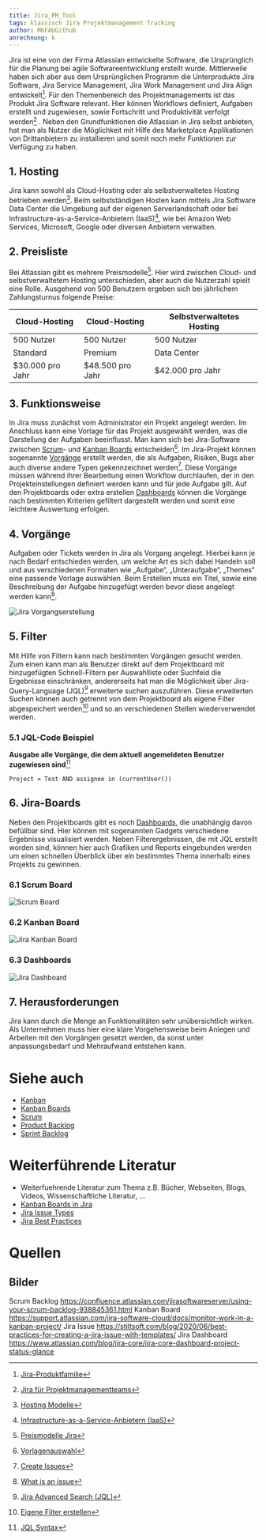```yaml
---
title: Jira_PM_Tool
tags: klassisch Jira Projektmanagement Tracking
author: MKFAUGithub
anrechnung: k
---
```



Jira ist eine von der Firma Atlassian entwickelte Software, die Ursprünglich für die Planung bei agile Softwareentwicklung erstellt wurde. Mittlerweile haben sich aber aus dem Ursprünglichen Programm die Unterprodukte Jira Software, Jira Service Management, Jira Work Management und Jira Align entwickelt[^1].
Für den Themenbereich des Projektmanagements ist das Produkt Jira Software relevant. Hier können Workflows definiert, Aufgaben erstellt und zugewiesen, sowie Fortschritt und Produktivität verfolgt werden[^2] . Neben den Grundfunktionen die Atlassian in Jira selbst anbieten, hat man als Nutzer die Möglichkeit mit Hilfe des Marketplace Applikationen von Drittanbietern zu installieren und somit noch mehr Funktionen zur Verfügung zu haben.

## 1. Hosting
Jira kann sowohl als Cloud-Hosting oder als selbstverwaltetes Hosting betrieben werden[^3]. Beim selbstständigen Hosten kann mittels Jira Software Data Center die Umgebung auf der eigenen Serverlandschaft oder bei Infrastructure-as-a-Service-Anbietern (IaaS)[^4], wie bei Amazon Web Services, Microsoft, Google oder diversen Anbietern verwalten. 

## 2. Preisliste
Bei Atlassian gibt es mehrere Preismodelle[^5]. Hier wird zwischen Cloud- und selbstverwaltetem Hosting unterschieden, aber auch die Nutzerzahl spielt eine Rolle. Ausgehend von 500 Benutzern ergeben sich bei jährlichem Zahlungsturnus folgende Preise: 


| Cloud-Hosting | Cloud-Hosting | Selbstverwaltetes Hosting |
| ------------- | ------------- | -------------|
| 500 Nutzer | 500 Nutzer | 500 Nutzer |
| Standard  | Premium  | Data Center |
| $30.000 pro Jahr  | $48.500 pro Jahr  | $42.000 pro Jahr |

## 3. Funktionsweise
In Jira muss zunächst vom Administrator ein Projekt angelegt werden. Im Anschluss kann eine Vorlage für das Projekt ausgewählt werden, was die Darstellung der Aufgaben beeinflusst. Man kann sich bei Jira-Software zwischen [Scrum](Jira_PM_Tool.md#61-scrum-board)- und [Kanban Boards](Jira_PM_Tool.md#62-kanban-board) entscheiden[^7]. Im Jira-Projekt können sogenannte [Vorgänge](Jira_PM_Tool.md#4-vorgänge) erstellt werden, die als Aufgaben, Risiken, Bugs aber auch diverse andere Typen gekennzeichnet werden[^8]. Diese Vorgänge müssen während ihrer Bearbeitung einen Workflow durchlaufen, der in den Projekteinstellungen definiert werden kann und für jede Aufgabe gilt. Auf den Projektboards oder extra erstellen [Dashboards](Jira_PM_Tool.md#63-dashboards) können die Vorgänge nach bestimmten Kriterien gefiltert dargestellt werden und somit eine leichtere Auswertung erfolgen.

## 4. Vorgänge
Aufgaben oder Tickets werden in Jira als Vorgang angelegt. Hierbei kann je nach Bedarf entschieden werden, um welche Art es sich dabei Handeln soll und aus verschiedenen Formaten wie „Aufgabe“, „Unteraufgabe“, „Themes“ eine passende Vorlage auswählen. Beim Erstellen muss ein Titel, sowie eine Beschreibung der Aufgabe hinzugefügt werden bevor diese angelegt werden kann[^9].

![Jira Vorgangserstellung](Jira_PM_Tool/Jira_Issue.png)

## 5. Filter
Mit Hilfe von Filtern kann nach bestimmten Vorgängen gesucht werden. Zum einen kann man als Benutzer direkt auf dem Projektboard mit hinzugefügten Schnell-Filtern per Auswahlliste oder Suchfeld die Ergebnisse einschränken, andererseits hat man die Möglichkeit über Jira-Query-Language (JQL)[^10] erweiterte suchen auszuführen. Diese erweiterten Suchen können auch getrennt von dem Projektboard als eigene Filter abgespeichert werden[^11] und so an verschiedenen Stellen wiederverwendet werden.

### 5.1 JQL-Code Beispiel
 
**Ausgabe alle Vorgänge, die dem aktuell angemeldeten Benutzer zugewiesen sind**[^12]

```
Project = Test AND assignee in (currentUser()) 
```

## 6. Jira-Boards
Neben den Projektboards gibt es noch [Dashboards](Jira_PM_Tool.md#63-dashboards), die unabhängig davon befüllbar sind. Hier können mit sogenannten Gadgets verschiedene Ergebnisse visualisiert werden. Neben Filterergebnissen, die mit JQL erstellt worden sind, können hier auch Grafiken und Reports eingebunden werden um einen schnellen Überblick über ein bestimmtes Thema innerhalb eines Projekts zu gewinnen.

### 6.1 Scrum Board
![Scrum Board](Jira_PM_Tool/scrum_backlog_full.png)

### 6.2 Kanban Board
![Jira Kanban Board](Jira_PM_Tool/screenshot_JSW_KanbanBoard.png)

### 6.3 Dashboards
![Jira Dashboard](Jira_PM_Tool/jira_dashboard.png)

## 7. Herausforderungen
Jira kann durch die Menge an Funktionalitäten sehr unübersichtlich wirken. Als Unternehmen muss hier eine klare Vorgehensweise beim Anlegen und Arbeiten mit den Vorgängen gesetzt werden, da sonst unter anpassungsbedarf und Mehraufwand entstehen kann. 

# Siehe auch

* [Kanban](https://github.com/ManagingProjectsSuccessfully/ManagingProjectsSuccessfully.github.io/blob/main/kb/Kanban.md)
* [Kanban Boards](https://github.com/ManagingProjectsSuccessfully/ManagingProjectsSuccessfully.github.io/blob/main/kb/Kanban_Boards.md)
* [Scrum](https://github.com/ManagingProjectsSuccessfully/ManagingProjectsSuccessfully.github.io/blob/main/kb/SCRUM.md)
* [Product Backlog](https://github.com/ManagingProjectsSuccessfully/ManagingProjectsSuccessfully.github.io/blob/main/kb/Product_Backlog.md)
* [Sprint Backlog](https://github.com/ManagingProjectsSuccessfully/ManagingProjectsSuccessfully.github.io/blob/main/kb/Sprint_Backlog.md)

# Weiterführende Literatur

* Weiterfuehrende Literatur zum Thema z.B. Bücher, Webseiten, Blogs, Videos, Wissenschaftliche Literatur, ...
* [Kanban Boards in Jira](https://support.atlassian.com/jira-software-cloud/docs/monitor-work-in-a-kanban-project/)
* [Jira Issue Types](https://support.atlassian.com/jira-cloud-administration/docs/what-are-issue-types/)
* [Jira Best Practices](https://www.atlassian.com/de/software/jira/guides/getting-started/best-practices)

# Quellen

[^1]: [Jira-Produktfamilie](https://www.atlassian.com/de/software/jira/guides/getting-started/overview#about-the-jira-platform)
[^2]: [Jira für Projektmanagementteams](https://www.atlassian.com/de/software/jira/guides/use-cases/what-is-jira-used-for#jira-for-project-management-teams)
[^3]: [Hosting Modelle](https://www.atlassian.com/migration/assess/compare-cloud-data-center)
[^4]: [Infrastructure-as-a-Service-Anbietern (IaaS)](https://azure.microsoft.com/en-us/overview/what-is-iaas/)
[^5]: [Preismodelle Jira](https://www.atlassian.com/de/software/jira/pricing)
[^6]: [Create a Project](https://www.atlassian.com/de/software/jira/guides/getting-started/basics#step-1-create-a-project)
[^7]: [Vorlagenauswahl](https://www.atlassian.com/de/software/jira/guides/getting-started/basics#step-2-pick-a-template)
[^8]: [Create Issues](https://support.atlassian.com/jira-software-cloud/docs/create-an-issue-and-a-sub-task/)
[^9]: [What is an issue](https://support.atlassian.com/jira-software-cloud/docs/what-is-an-issue/)
[^10]: [Jira Advanced Search (JQL)](https://support.atlassian.com/jira-software-cloud/docs/save-your-search-as-a-filter/)
[^11]: [Eigene Filter erstellen](https://support.atlassian.com/jira-software-cloud/docs/save-your-search-as-a-filter/)
[^12]: [JQL Syntax](https://www.atlassian.com/software/jira/guides/expand-jira/jql#jql-syntax)
[^13]: [What is a Jira Dashboard](https://support.atlassian.com/jira-work-management/docs/what-is-a-jira-dashboard/)



[^0]: [Advanced Formatting Syntax for GitHub flavored Markdown](https://docs.github.com/en/github/writing-on-github/working-with-advanced-formatting/organizing-information-with-tables)
[^5]: [What is a Board](https://confluence.atlassian.com/jirasoftwareserver/what-is-a-board-938845235.html)
[^6]: [What is a Jira-SoftwareBoard](https://support.atlassian.com/jira-software-cloud/docs/what-is-a-jira-software-board/)
[^7]: [Jira Issue](https://stiltsoft.com/blog/2020/06/best-practices-for-creating-a-jira-issue-with-templates/)


## Bilder
 Scrum Backlog https://confluence.atlassian.com/jirasoftwareserver/using-your-scrum-backlog-938845361.html
 Kanban Board https://support.atlassian.com/jira-software-cloud/docs/monitor-work-in-a-kanban-project/
 Jira Issue https://stiltsoft.com/blog/2020/06/best-practices-for-creating-a-jira-issue-with-templates/
 Jira Dashboard https://www.atlassian.com/blog/jira-core/jira-core-dashboard-project-status-glance

 

